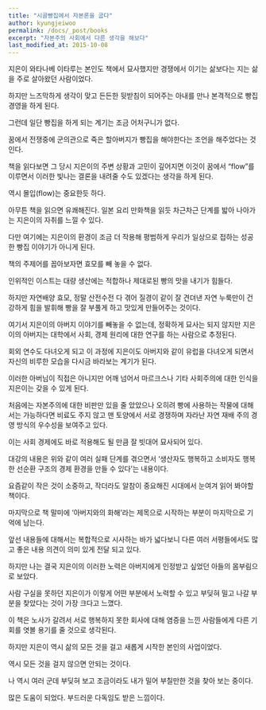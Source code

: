 ```yaml
---
title: "시골빵집에서 자본론을 굽다"
author: kyungjeiwoo
permalink: /docs/_post/books
excerpt: "자본주의 사회에서 다른 생각을 해보다"
last_modified_at: 2015-10-08
---
```




지은이 와타나베 이타루는 본인도 책에서 묘사했지만 경쟁에서 이기는 삶보다는 지는 삶을 주로 살아왔던 사람이었다.

하지만 느즈막하게 생각이 맞고 든든한 뒷받침이 되어주는 아내를 만나 본격적으로 빵집 경영을 하게 된다.

그런데 일단 빵집을 하게 되는 계기는 조금 어처구니가 없다.

꿈에서 전쟁중에 군의관으로 죽은 할아버지가 빵집을 해야한다는 조언을 해주었다는 것인다.

책을 읽다보면 그 당시 지은이의 주변 상황과 고민이 깊어지면 이것이 꿈에서 &#8220;flow&#8221;를 이루면서 이러한 빛나는 결론을 내려줄 수도 있겠다는 생각을 하게 된다.

역시 몰입(flow)는 중요한듯 하다.

아무튼 책을 읽으면 유쾌해진다. 일본 요리 만화책을 읽듯 차근차근 단계를 밟아 나아가는 지은이의 자취를 느낄 수 있다.

다만 여기에는 지은이의 환경이 조금 더 작용해 평범하게 우리가 일상으로 접하는 성공한 빵집 이야기가 아니게 된다.

책의 주제어를 꼽아보자면 효모를 빼 놓을 수 없다.

인위적인 이스트는 대량 생산에는 적합하나 제대로된 빵의 맛을 내기가 힘들다.

하지만 자연배양 효모, 정말 산전수전 다 겪어 질경이 같이 잘 견뎌낸 자연 누룩만이 건강하게 힘을 발휘해 빵을 잘 부풀게 하고 맛있게 만들어주는 것이다.

여기서 지은이의 아버지 이야기를 빼놓을 수 없는데, 정확하게 묘사는 되지 않지만 지은이의 아버지는 대학에서 사회, 경제 원리에 대한 연구를 하는 사람으로 추정된다.

회외 연수도 다녀오게 되고 이 과정에 지은이도 아버지와 같이 유럽을 다녀오게 되면서 자신의 비루한 모습을 다시금 바라보는 계기가 된다.

이러한 아버님이 직접은 아니지만 어깨 넘어서 마르크스나 기타 사회주의에 대한 인식을 지은이는 갖을 수 있게 된다.

처음에는 자본주의에 대한 비판만 있을 줄 았았으나 오히려 빵에 사용하는 작물에 대해서는 가능하다면 비료도 주지 않고 맨 토양에서 서로 경쟁하며 자라난 자연 재배 주의 경영 방식의 우수성을 보여주고 있다.

이는 사회 경제에도 바로 적용해도 될 만큼 잘 빗대어 묘사되어 있다.

대강의 내용은 위와 같이 여러 실패 단계를 겪으면서 &#8216;생산자도 행복하고 소비자도 행복한 선순환 구조의 경제 환경을 만들 수 있다&#8217;는 내용이다.

요즘같이 작은 것이 소중하고, 작더라도 알참이 중요해진 시대에서 눈여겨 읽어 봐야할 책이다.

마지막으로 책 말미에 &#8216;아버지와의 화해&#8217;라는 제목으로 시작하는 부분이 마지막으로 기억에 남는다.

앞선 내용들에 대해서는 복합적으로 시사하는 바가 넓다보니 다른 여러 서평들에서도 많고 좋은 내용 의견이 의미 있게 전달 되고 있다.

하지만 나는 결국 지은이의 이러한 노력은 아버지에게 인정받고 싶었던 아들의 몸부림으로 보았다.

사람 구실을 못하던 지은이가 이렇게 어떤 부분에서 노력할 수 있고 부딪혀 밀고 나갈 부분을 찾았다는 것이 가장 크다고 느꼈다.

이 책은 노사가 갈려서 서로 행복하지 못한 회사에 대해 염증을 느낀 사람들에게 다른 기회를 엿볼 용기를 줄 것으로 생각된다.

하지만 지은이 역시 삶의 모든 것을 걸고 새롭게 시작한 본인의 사업이었다.

역시 모든 것을 걸지 않으면 안되는 것이다.

나 역시 여러 군데 부딪혀 보고 조금이라도 내가 밀어 부칠만한 것을 찾아 보는 중이다.

많은 도움이 되었다. 부드러운 다독임도 받은 느낌이다.
